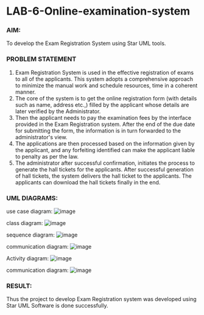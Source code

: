 # LAB-6-Online-examination-system
### AIM:
To develop the Exam Registration System using Star UML tools.
### PROBLEM STATEMENT
1. Exam Registration System is used in the effective registration of exams to all of the
applicants. This system adopts a comprehensive approach to minimize the manual work and
schedule resources, time in a coherent manner.
2. The core of the system is to get the online registration form (with details such as name,
address etc.,) filled by the applicant whose details are later verified by the Administrator.
3. Then the applicant needs to pay the examination fees by the interface provided in the
Exam Registration system. After the end of the due date for submitting the form, the
information is in turn forwarded to the administrator's view.
4. The applications are then processed based on the information given by the applicant,
and any forfeiting identified can make the applicant liable to penalty as per the law.
5. The administrator after successful confirmation, initiates the process to generate the
hall tickets for the applicants. After successful generation of hall tickets, the system delivers
the hall ticket to the applicants. The applicants can download the hall tickets finally in the end.
### UML DIAGRAMS:
use case diagram:
![image](https://github.com/kavisree86/LAB-6-Online-examination-system/assets/145759687/42e19ec5-44b8-4b5c-8ef7-e612b5d7d13a)

class diagram:
![image](https://github.com/kavisree86/LAB-6-Online-examination-system/assets/145759687/a13b5d9f-1fdb-4270-aa2e-04ea88198734)

sequence diagram:
![image](https://github.com/kavisree86/LAB-6-Online-examination-system/assets/145759687/56c9a5d3-a186-4489-b99a-5c9a3b4432dd)

communication diagram:
![image](https://github.com/kavisree86/LAB-6-Online-examination-system/assets/145759687/c22df0a7-68fd-44e0-9eab-9acf2d5edf19)

Activity diagram:
![image](https://github.com/kavisree86/LAB-6-Online-examination-system/assets/145759687/773f0c31-8b33-489e-8d73-f17d3f40cf1f)

communication diagram:
![image](https://github.com/kavisree86/LAB-6-Online-examination-system/assets/145759687/c995f492-bb01-4e87-bdd2-055247301643)




### RESULT:
Thus the project to develop Exam Registration system was developed using Star UML
Software is done successfully.
